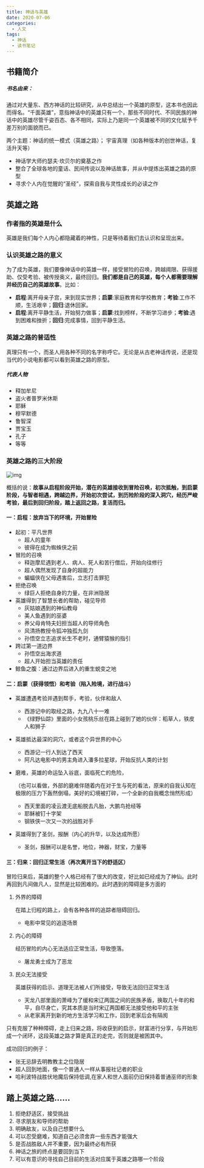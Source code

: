 ```yaml
---
title: 神话与英雄
date: 2020-07-06
categories:
  - 人文
tags:
  - 神话
  - 读书笔记
---
```


## 书籍简介

##### 书名由来：

通过对大量东、西方神话的比较研究，从中总结出一个英雄的原型，这本书也因此而得名。“千面英雄”，意指神话中的英雄只有一个，那些不同时代、不同民族的神话中的英雄尽管千姿百态、各不相同，实际上乃是同一个英雄被不同的文化赋予千差万别的面貌而已。

两个主题：神话的统一模式（英雄之路）； 宇宙真理（如各种版本的创世神话，复活升天等）

* 神话学大师约瑟夫·坎贝尔的奠基之作
* 整合了全球各地的童话、民间传说以及神话故事，并从中提炼出英雄之路的原型
* 寻求个人内在觉醒的“圣经”，探索自我与灵性成长的必读之作

## 英雄之路

### 作者指的英雄是什么

英雄是我们每个人内心都隐藏着的神性，只是等待着我们去认识和呈现出来。

### 认识英雄之路的意义

为了成为英雄，我们要像神话中的英雄一样，接受冒险的召唤，跨越阈限、获得援助、仅受考验、被传授奥义，最终回归。**我们都是自己的英雄，每个人都需要理解并经历自己的英雄故事**。比如：

* **启程**:离开母亲子宫，来到现实世界；**启蒙**:家庭教育和学校教育；**考验**:工作不顺，生活艰辛；**回归**:退休回家。
* **启程**:离开平静生活，开始努力做事；**启蒙**:找到榜样，不断学习进步；**考验**:遇到困难和挫折；**回归**:完成事情，回到平静生活。

### 英雄之路的普适性

真理只有一个，而圣人用各种不同的名字称呼它。无论是从古老神话传说，还是现当代的小说电影都可以看到英雄之路的原型。

##### 代表人物

* 释加牟尼
* 盗火者普罗米休斯
* 耶稣
* 穆罕默德
* 鲁智深
* 贾宝玉
* 孔子
* 等等

### 英雄之路的三大阶段

![img](https://upload-images.jianshu.io/upload_images/5071176-e40200300bfa7518.jpg?imageMogr2/auto-orient/strip|imageView2/2/w/473/format/webp)

概括的说：**故事从启程阶段开始，潜在的英雄接收到冒险召唤，初次抵触，到启蒙阶段，与智者相遇，跨越边界，开始初次尝试，到历险阶段的深入洞穴，经历严峻考验，最后到回归阶段，踏上返回之路，复活而归。**

#### 一：启程：放弃当下的环境，开始冒险

* 起初：平凡世界
  * 超人的童年
  * 彼得在成为蜘蛛侠之前
* 冒险的召唤
  * 释迦摩尼遇到老人、病人、死人和苦行僧后，开始向往修行
  * 超人偶然发现了自身的超能力
  * 蝙蝠侠在父母遇害后，立志打击罪犯
* 拒绝召唤
  * 绿巨人拒绝自身的力量，在非洲隐居
* 英雄得到了智慧长者的帮助，碰见导师
  * 灰姑娘遇到的神仙教母
  * 美人鱼遇到的巫婆
  * 养父母肯特夫妇担当超人的导师角色
  * 风清扬教授令狐冲独孤九剑
  * 孙悟空立志追求长生不老时，通臂猿猴的指引
* 跨过第一道边界
  * 孙悟空出海求道
  * 超人开始担当英雄的责任
* 鲸鱼之腹：通过边界后进入的重生蜕变之地

#### 二：启蒙（获得领悟）和考验（陷入险境，进行战斗）

* 英雄遭遇考验并遇到帮手，考验，伙伴和敌人

  * 西游记中的取经之路，九九八十一难
  * 《绿野仙踪》里面的小女孩桃乐丝在路上碰到了她的伙伴：稻草人，铁皮人和狮子

* 英雄抵达最深的洞穴，或者这个异世界的中心

  * 西游记一行人到达了西天
  * 阿凡达电影中的男主角进入潘多拉星球，开始反抗人类的计划

* 磨难，英雄的命运坠入谷底，面临死亡的危险，

  （也可以看做，外部的磨难伴随着内在对于生与死的看法，原来的自我认知在极限的压力下轰然倒塌，美好的幻境被打碎，一个全新的自我概念悄然形成）

  * 西天里面的凌云渡无底船脱去凡胎，大鹏鸟抢经等
  * 耶稣被钉十字架
  * 钢铁侠一次又一次的战胜对手

* 英雄得到了圣剑，报酬（内心的升华，以及达成所愿）

  * 圣剑，报酬可以是名誉，地位，神器，财宝，力量等

#### 三：归来：回归正常生活（再次离开当下的舒适区）

冒险归来后，英雄的整个人格已经有了很大的改变，好比如已经成为了神仙。此时再回到凡间做凡人，显然是比较困难的。此时遇到的障碍是多方面的

1. 外界的障碍

   在踏上归程的路上，会有各种各样的追踪者阻碍回归。

   * 电影中常见的追逐场景

2. 内心的障碍

   经历冒险的内心无法适应正常生活，导致堕落。

   * 屠龙勇士成为了恶龙

3. 民众无法接受

   英雄获得的启示、道理无法被人们所接受，导致无法回归正常生活

   * 天龙八部里面的萧峰为了缓和宋辽两国之间的民族矛盾，换取几十年的和平，自尽身亡，究其本质是当时宋辽两国都无法接受他和平的主张
   * 从老家离开到新的地方生活学习和工作，回到老家后会有隔阂

只有克服了种种障碍，走上归来之路，将收获到的启示，财富进行分享，与开始形成一个闭环，这段英雄之路才算是真正的走完，否则就是被困其中。

成功回归的例子：

* 张无忌辞去明教教主之位隐居
* 超人回到地面，像一个普通人一样从事报社记者的职业
* 哈利波特战胜伏地魔后保持低调,在家人和世人面前仍旧保持着普通巫师的形象

## 踏上英雄之路......

1. 拒绝舒适区，接受挑战
2. 寻求朋友和导师的帮助
3. 明确敌友，以及自己想要什么
4. 可以忍受磨难，知道自己必须舍弃一些东西才能强大
5. 是否战胜敌人并不重要，因为最终必有所获
6. 神话之旅的终点是要回到当下
7. 可以有意识的寻找自己目前的生活对应属于英雄之路哪一个阶段

